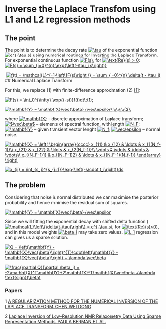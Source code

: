 # Inverse the Laplace Transfom using L1 and L2 regression methods

## The point

The point is to determine the decay rate <a href="https://www.codecogs.com/eqnedit.php?latex=\inline&space;\tau" target="_blank"><img src="https://latex.codecogs.com/svg.latex?\inline&space;\tau" title="\tau" /></a> of the exponential function <a href="https://www.codecogs.com/eqnedit.php?latex=\inline&space;e^{-\tau&space;s}" target="_blank"><img src="https://latex.codecogs.com/svg.latex?\inline&space;e^{-\tau&space;s}" title="e^{-\tau s}" /></a> using numerical routines for Inverting the Laplace Transform. For exponential continuous function <a href="https://www.codecogs.com/eqnedit.php?latex=\inline&space;F(s)" target="_blank"><img src="https://latex.codecogs.com/svg.latex?\inline&space;F(s)" title="F(s)" /></a>, for <a href="https://www.codecogs.com/eqnedit.php?latex=\inline&space;\text{Re}(s)&space;>&space;0" target="_blank"><img src="https://latex.codecogs.com/svg.latex?\inline&space;\text{Re}(s)&space;>&space;0" title="\text{Re}(s) > 0" /></a>:
<a href="https://www.codecogs.com/eqnedit.php?latex=\inline&space;F(s)&space;=&space;\sum_{i=0}^{n}&space;\exp{\left(-\tau_i&space;s\right)}" target="_blank"><img src="https://latex.codecogs.com/svg.latex?\inline&space;F(s)&space;=&space;\sum_{i=0}^{n}&space;\exp{\left(-\tau_i&space;s\right)}" title="F(s) = \sum_{i=0}^{n} \exp{\left(-\tau_i s\right)}" /></a>

<div style="text-align:center">   
<a href="https://www.codecogs.com/eqnedit.php?latex=\inline&space;f(t)&space;=&space;\mathcal{L}^{-1}\left\{F(s)\right&space;\}&space;=&space;\sum_{i=0}^{n}&space;\delta(t&space;-&space;\tau_i)" target="_blank"><img src="https://latex.codecogs.com/svg.latex?\inline&space;f(t)&space;=&space;\mathcal{L}^{-1}\left\{F(s)\right&space;\}&space;=&space;\sum_{i=0}^{n}&space;\delta(t&space;-&space;\tau_i)" title="f(t) = \mathcal{L}^{-1}\left\{F(s)\right \} = \sum_{i=0}^{n} \delta(t - \tau_i)" /></a>
</div>
## Numerical Laplace Transform

For this, we replace (1) with finite-difference approximation (2) <a href="https://sci-hub.st/https://doi.org/10.1137/0730038">[1]</a>:

<a href="https://www.codecogs.com/eqnedit.php?latex=\inline&space;F(s)&space;=&space;\int_0^{\infty}&space;\exp{(-st)}f(t)dt\;(1);" target="_blank"><img src="https://latex.codecogs.com/svg.latex?\inline&space;F(s)&space;=&space;\int_0^{\infty}&space;\exp{(-st)}f(t)dt\;(1);" title="F(s) = \int_0^{\infty} \exp{(-st)}f(t)dt\;(1);" /></a>

<a href="https://www.codecogs.com/eqnedit.php?latex=\inline&space;\mathbf{Y}&space;=&space;\mathbf{X}\vec{\beta}&plus;\vec\epsilon\;\;\;\;\;(2)," target="_blank"><img src="https://latex.codecogs.com/svg.latex?\inline&space;\mathbf{Y}&space;=&space;\mathbf{X}\vec{\beta}&plus;\vec\epsilon\;\;\;\;\;(2)," title="\mathbf{Y} = \mathbf{X}\vec{\beta}+\vec\epsilon\;\;\;\;\;(2)," /></a>

where <a href="https://www.codecogs.com/eqnedit.php?latex=\inline&space;\mathbf{X}" target="_blank"><img src="https://latex.codecogs.com/svg.latex?\inline&space;\mathbf{X}" title="\mathbf{X}" /></a> - discrete approximation of Laplace transform;
<a href="https://www.codecogs.com/eqnedit.php?latex=\inline&space;$\vec\beta$" target="_blank"><img src="https://latex.codecogs.com/svg.latex?\inline&space;$\vec\beta$" title="$\vec\beta$" /></a> – elements of spectral function, with length <a href="https://www.codecogs.com/eqnedit.php?latex=\inline&space;N_F" target="_blank"><img src="https://latex.codecogs.com/svg.latex?\inline&space;N_F" title="N_F" /></a>;
<a href="https://www.codecogs.com/eqnedit.php?latex=\inline&space;\mathbf{Y}" target="_blank"><img src="https://latex.codecogs.com/svg.latex?\inline&space;\mathbf{Y}" title="\mathbf{Y}" /></a> – given transient vector lenght <a href="https://www.codecogs.com/eqnedit.php?latex=\inline&space;N_f" target="_blank"><img src="https://latex.codecogs.com/svg.latex?\inline&space;N_f" title="N_f" /></a>;
<a href="https://www.codecogs.com/eqnedit.php?latex=\inline&space;\vec\epsilon" target="_blank"><img src="https://latex.codecogs.com/svg.latex?\inline&space;\vec\epsilon" title="\vec\epsilon" /></a> – normal noise.

<a href="https://www.codecogs.com/eqnedit.php?latex=\inline&space;\mathbf{X}&space;=&space;\left(&space;\begin{array}{cccc}&space;x_{11}&space;&&space;x_{12}&space;&&space;\ldots&space;&&space;x_{1(N_f-1)}\\&space;x_{21}&space;&&space;x_{22}&space;&&space;\ldots&space;&&space;x_{2(N_f-1)}\\&space;\vdots&space;&&space;\vdots&space;&&space;\ddots&space;&&space;\vdots\\&space;x_{(N_F-1)1}&space;&&space;x_{(N_F-1)2}&space;&&space;\ldots&space;&&space;x_{(N_F-1)(N_f-1)}&space;\end{array}&space;\right)" target="_blank"><img src="https://latex.codecogs.com/svg.latex?\inline&space;\mathbf{X}&space;=&space;\left(&space;\begin{array}{cccc}&space;x_{11}&space;&&space;x_{12}&space;&&space;\ldots&space;&&space;x_{1(N_f-1)}\\&space;x_{21}&space;&&space;x_{22}&space;&&space;\ldots&space;&&space;x_{2(N_f-1)}\\&space;\vdots&space;&&space;\vdots&space;&&space;\ddots&space;&&space;\vdots\\&space;x_{(N_F-1)1}&space;&&space;x_{(N_F-1)2}&space;&&space;\ldots&space;&&space;x_{(N_F-1)(N_f-1)}&space;\end{array}&space;\right)" title="\mathbf{X} = \left( \begin{array}{cccc} x_{11} & x_{12} & \ldots & x_{1(N_f-1)}\\ x_{21} & x_{22} & \ldots & x_{2(N_f-1)}\\ \vdots & \vdots & \ddots & \vdots\\ x_{(N_F-1)1} & x_{(N_F-1)2} & \ldots & x_{(N_F-1)(N_f-1)} \end{array} \right)" /></a>

<a href="https://www.codecogs.com/eqnedit.php?latex=\inline&space;x_{ij}&space;=&space;\int_{s_j}^{s_{j&plus;1}}\exp{\left(-s\cdot&space;t_i\right)}ds" target="_blank"><img src="https://latex.codecogs.com/svg.latex?\inline&space;x_{ij}&space;=&space;\int_{s_j}^{s_{j&plus;1}}\exp{\left(-s\cdot&space;t_i\right)}ds" title="x_{ij} = \int_{s_j}^{s_{j+1}}\exp{\left(-s\cdot t_i\right)}ds" /></a>

## The problem

Considering that noise is normal distributed we can maximise the posterior probability and hence minimise the residual sum of squares.  

<a href="https://www.codecogs.com/eqnedit.php?latex=\inline&space;\mathbf{Y}&space;=&space;\mathbf{X}\vec{\beta}&plus;\vec\epsilon" target="_blank"><img src="https://latex.codecogs.com/svg.latex?\inline&space;\mathbf{Y}&space;=&space;\mathbf{X}\vec{\beta}&plus;\vec\epsilon" title="\mathbf{Y} = \mathbf{X}\vec{\beta}+\vec\epsilon" /></a>

Since we will fitting the exponential decay with shifted delta function (<a href="https://www.codecogs.com/eqnedit.php?latex=\inline&space;\mathcal{L}\left\{\delta(t-\tau)\right\}&space;=&space;e^{-\tau&space;s}" target="_blank"><img src="https://latex.codecogs.com/svg.latex?\inline&space;\mathcal{L}\left\{\delta(t-\tau)\right\}&space;=&space;e^{-\tau&space;s}" title="\mathcal{L}\left\{\delta(t-\tau)\right\} = e^{-\tau s}" /></a>, for <a href="https://www.codecogs.com/eqnedit.php?latex=\inline&space;\text{Re}(s)>0" target="_blank"><img src="https://latex.codecogs.com/svg.latex?\inline&space;\text{Re}(s)>0" title="\text{Re}(s)>0" /></a>), and in this model weights <a href="https://www.codecogs.com/eqnedit.php?latex=\inline&space;\beta_i" target="_blank"><img src="https://latex.codecogs.com/svg.latex?\inline&space;\beta_i" title="\beta_i" /></a> may take zero values. <a href="https://www.codecogs.com/eqnedit.php?latex=\inline&space;L_1" target="_blank"><img src="https://latex.codecogs.com/svg.latex?\inline&space;L_1" title="L_1" /></a> regression can gives us a sparse solution.

<a href="https://www.codecogs.com/eqnedit.php?latex=\inline&space;Q&space;=&space;\left(\mathbf{Y}&space;-&space;\mathbf{X}\vec{\beta}\right)^{T}\cdot\left(\mathbf{Y}&space;-&space;\mathbf{X}\vec{\beta}\right)&space;&plus;&space;\lambda&space;\vec\beta" target="_blank"><img src="https://latex.codecogs.com/svg.latex?\inline&space;Q&space;=&space;\left(\mathbf{Y}&space;-&space;\mathbf{X}\vec{\beta}\right)^{T}\cdot\left(\mathbf{Y}&space;-&space;\mathbf{X}\vec{\beta}\right)&space;&plus;&space;\lambda&space;\vec\beta" title="Q = \left(\mathbf{Y} - \mathbf{X}\vec{\beta}\right)^{T}\cdot\left(\mathbf{Y} - \mathbf{X}\vec{\beta}\right) + \lambda \vec\beta" /></a>

<a href="https://www.codecogs.com/eqnedit.php?latex=\inline&space;\frac{\partial&space;Q}{\partial&space;\beta_i}&space;=&space;-2\mathbf{X}^T\mathbf{Y}&plus;2\mathbf{X}^T\mathbf{X}\vec\beta&space;&plus;\lambda&space;\text{sign}(\beta)" target="_blank"><img src="https://latex.codecogs.com/svg.latex?\inline&space;\frac{\partial&space;Q}{\partial&space;\beta_i}&space;=&space;-2\mathbf{X}^T\mathbf{Y}&plus;2\mathbf{X}^T\mathbf{X}\vec\beta&space;&plus;\lambda&space;\text{sign}(\beta)" title="\frac{\partial Q}{\partial \beta_i} = -2\mathbf{X}^T\mathbf{Y}+2\mathbf{X}^T\mathbf{X}\vec\beta +\lambda \text{sign}(\beta)" /></a>

### Papers

1 <a href="https://sci-hub.st/https://doi.org/10.1137/0730038"> A REGULARIZATION METHOD FOR THE NUMERICAL INVERSION OF THE LAPLACE TRANSFORM. CHEN WEI DONG</a>

2 <a href="https://sci-hub.st/https://doi.org/10.1002/cmr.a.21263"> Laplace Inversion of Low-Resolution NMR Relaxometry Data Using Sparse Representation Methods. PAULA BERMAN ET AL.</a>
